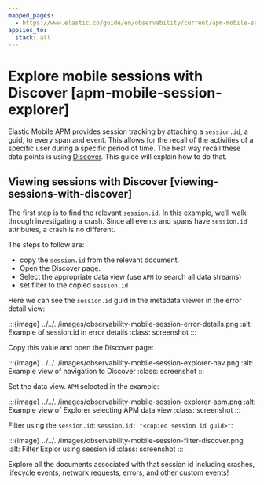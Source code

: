 ```yaml
---
mapped_pages:
  - https://www.elastic.co/guide/en/observability/current/apm-mobile-session-explorer.html
applies_to:
  stack: all
---
```


# Explore mobile sessions with Discover [apm-mobile-session-explorer]

Elastic Mobile APM provides session tracking by attaching a `session.id`, a guid, to every span and event. This allows for the recall of the activities of a specific user during a specific period of time. The best way recall these data points is using [Discover](../../../explore-analyze/discover/document-explorer.md). This guide will explain how to do that.


## Viewing sessions with Discover [viewing-sessions-with-discover]

The first step is to find the relevant `session.id`. In this example, we’ll walk through investigating a crash. Since all events and spans have `session.id` attributes, a crash is no different.

The steps to follow are:

* copy the `session.id` from the relevant document.
* Open the Discover page.
* Select the appropriate data view (use `APM` to search all data streams)
* set filter to the copied `session.id`

Here we can see the `session.id` guid in the metadata viewer in the error detail view:

:::{image} ../../../images/observability-mobile-session-error-details.png
:alt: Example of session.id in error details
:class: screenshot
:::

Copy this value and open the Discover page:

:::{image} ../../../images/observability-mobile-session-explorer-nav.png
:alt: Example view of navigation to Discover
:class: screenshot
:::

Set the data view. `APM` selected in the example:

:::{image} ../../../images/observability-mobile-session-explorer-apm.png
:alt: Example view of Explorer selecting APM data view
:class: screenshot
:::

Filter using the `session.id`: `session.id: "<copied session id guid>"`:

:::{image} ../../../images/observability-mobile-session-filter-discover.png
:alt: Filter Explor using session.id
:class: screenshot
:::

Explore all the documents associated with that session id including crashes, lifecycle events, network requests, errors, and other custom events!


